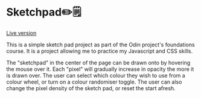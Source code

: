 # Sketchpad✏️🗒
[Live version](https://kopfkinos.github.io/sketch-pad/)

This is a simple sketch pad project as part of the Odin project's foundations course. 
It is a project allowing me to practice my Javascript and CSS skills. 

The "sketchpad" in the center of the page can be drawn onto by hovering the mouse over it. 
Each "pixel" will gradually increase in opacity the more it is drawn over. 
The user can select which colour they wish to use from a colour wheel, or turn on a colour randomiser toggle.
The user can also change the pixel density of the sketch pad, or reset the start afresh. 
